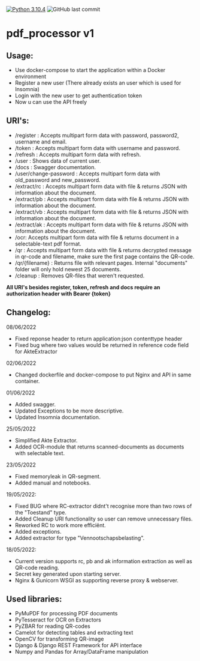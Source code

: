 [![Python 3.10.4](https://img.shields.io/badge/python-3.10.4-blue.svg)](https://www.python.org/downloads/release/python-3104/)
![GitHub last commit](https://img.shields.io/github/last-commit/PeterVantomme/pdf_processor)
# pdf_processor v1
## Usage:
- Use docker-compose to start the application within a Docker environment
- Register a new user (There already exists an user which is used for Insomnia)
- Login with the new user to get authentication token
- Now u can use the API freely

## URI's:
- /register : Accepts multipart form data with password, password2, username and email.
- /token : Accepts multipart form data with username and password.
- /refresh : Accepts multipart form data with refresh.
- /user : Shows data of current user.
- /docs :  Swagger documentation.
- /user/change-password : Accepts multipart form data with old_password and new_password.
- /extract/rc : Accepts multipart form data with file & returns JSON with information about the document.
- /extract/pb : Accepts multipart form data with file & returns JSON with information about the document.
- /extract/vb : Accepts multipart form data with file & returns JSON with information about the document.
- /extract/ak : Accepts multipart form data with file & returns JSON with information about the document.
- /ocr: Accepts multipart form data with file & returns document in a selectable-text pdf format.
- /qr : Accepts multipart form data with file & returns decrypted message in qr-code and filename, make sure the first page contains the QR-code.
- /qr/{filename} : Returns file with relevant pages. Internal "documents" folder will only hold newest 25 documents.
- /cleanup : Removes QR-files that weren't requested.
 
**All URI's besides register, token, refresh and docs require an authorization header with Bearer {token}**
  
## Changelog:
08/06/2022
- Fixed reponse header to return application:json contenttype header
- Fixed bug where two values would be returned in reference code field for AkteExtractor

02/06/2022
- Changed dockerfile and docker-compose to put Nginx and API in same container.

01/06/2022
- Added swagger.
- Updated Exceptions to be more descriptive.
- Updated Insomnia documentation.

25/05/2022
- Simplified Akte Extractor.
- Added OCR-module that returns scanned-documents as documents with selectable text.

23/05/2022
- Fixed memoryleak in QR-segment.
- Added manual and notebooks.

19/05/2022:
- Fixed BUG where RC-extractor didnt't recognise more than two rows of the "Toestand" type.
- Added Cleanup URI functionality so user can remove unnecessary files.
- Reworked RC to work more efficiënt.
- Added exceptions.
- Added extractor for type "Vennootschapsbelasting".

18/05/2022: 
- Current version supports rc, pb and ak information extraction as well as QR-code reading.
- Secret key generated upon starting server.
- Nginx & Gunicorn WSGI as supporting reverse proxy & webserver.

## Used libraries:
- PyMuPDF for processing PDF documents
- PyTesseract for OCR on Extractors
- PyZBAR for reading QR-codes
- Camelot for detecting tables and extracting text
- OpenCV for transforming QR-image
- Django & Django REST Framework for API interface
- Numpy and Pandas for Array/DataFrame manipulation

